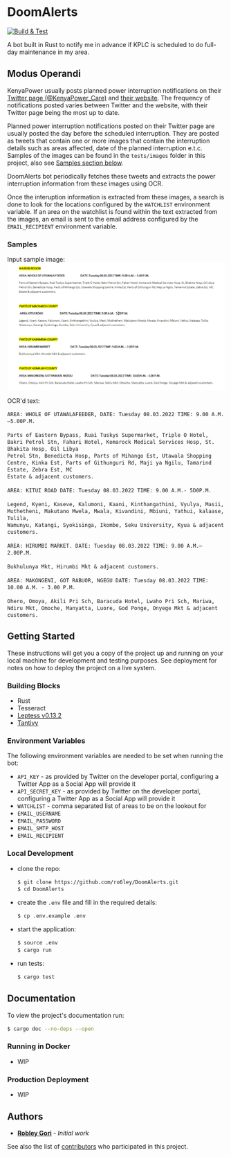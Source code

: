 # DoomAlerts
[![Build & Test](https://github.com/ro6ley/DoomAlerts/actions/workflows/test.yml/badge.svg)](https://github.com/ro6ley/DoomAlerts/actions/workflows/test.yml)

A bot built in Rust to notify me in advance if KPLC is scheduled to do full-day maintenance in my area.

## Modus Operandi

KenyaPower usually posts planned power interruption notifications on their [Twitter page (@KenyaPower_Care)](https://twitter.com/kenyapower_care) and [their website](https://www.kplc.co.ke/category/view/50/planned-power-interruptions). The frequency of notifications posted
varies between Twitter and the website, with their Twitter page being the most up to date.

Planned power interruption notifications posted on their Twitter page are usually posted the day before the scheduled interruption. They are posted as tweets that contain one or more images that contain the interruption details such as areas affected, date of the planned interruption e.t.c. Samples of the images can be found in the `tests/images` folder in this project, also see [Samples section below](#samples).

DoomAlerts bot periodically fetches these tweets and extracts the power interruption information from these images using OCR.

Once the interuption information is extracted from these images, a search is done to look for the locations configured by the `WATCHLIST` environment variable. If an area on the watchlist is found within the text extracted from the images, an email is sent to the email address configured by the `EMAIL_RECIPIENT` environment variable.

### Samples

Input sample image: ![](./tests/images/test_2.png)

OCR'd text:
```
AREA: WHOLE OF UTAWALAFEEDER, DATE: Tuesday 08.03.2022 TIME: 9.00 A.M.—5.00P.M.

Parts of Eastern Bypass, Ruai Tuskys Supermarket, Triple O Hotel, Bakri Petrol Stn, Fahari Hotel, Komarock Medical Services Hosp, St. Bhakita Hosp, Oil Libya
Petrol Stn, Benedicta Hosp, Parts of Mihango Est, Utawala Shopping Centre, Kinka Est, Parts of Githunguri Rd, Maji ya Ngilu, Tamarind Estate, Zebra Est, MC
Estate & adjacent customers.

AREA: KITUI ROAD DATE: Tuesday 08.03.2022 TIME: 9.00 A.M.- 5D0P.M.

Legend, Kyeni, Kaseve, Kalumoni, Kaani, Kinthangathini, Vyulya, Masii, Muthetheni, Makutano Mwela, Mwala, Kivandini, Mbiuni, Yathui, kalaase, Tulila,
Wamunyu, Katangi, Syokisinga, Ikombe, Seku University, Kyua & adjacent customers.

AREA: HIRUMBI MARKET. DATE: Tuesday 08.03.2022 TIME: 9.00 A.M.—2.00P.M.

Bukhulunya Mkt, Hirumbi Mkt & adjacent customers.

AREA: MAKONGENI, GOT RABUOR, NGEGU DATE: Tuesday 08.03.2022 TIME: 10.00 A.M. - 3.00 P.M.

Ohero, Omoya, Akili Pri Sch, Baracuda Hotel, Lwaho Pri Sch, Mariwa, Ndiru Mkt, Omoche, Manyatta, Luore, God Ponge, Onyege Mkt & adjacent customers.
```


## Getting Started

These instructions will get you a copy of the project up and running on your local machine for development and testing purposes. See deployment for notes on how to deploy the project on a live system.

### Building Blocks

- Rust
- Tesseract
- [Leptess v0.13.2](https://github.com/houqp/leptess)
- [Tantivy](https://github.com/quickwit-oss/tantivy)

### Environment Variables

The following environment variables are needed to be set when running the bot:

* `API_KEY` - as provided by Twitter on the developer portal, configuring a Twitter App as a Social App will provide it
* `API_SECRET_KEY` - as provided by Twitter on the developer portal, configuring a Twitter App as a Social App will provide it
* `WATCHLIST` - comma separated list of areas to be on the lookout for
* `EMAIL_USERNAME`
* `EMAIL_PASSWORD`
* `EMAIL_SMTP_HOST`
* `EMAIL_RECIPIENT`


### Local Development

* clone the repo:
  ```bash
  $ git clone https://github.com/ro6ley/DoomAlerts.git
  $ cd DoomAlerts
  ```

* create the `.env` file and fill in the required details:
  ```bash
  $ cp .env.example .env
  ```

* start the application:
  ```bash
  $ source .env
  $ cargo run
  ```

* run tests:
  ```bash
  $ cargo test
  ```

## Documentation

To view the project's documentation run:
```bash
$ cargo doc --no-deps --open
```

### Running in Docker

* WIP

### Production Deployment

* WIP

## Authors

* **[Robley Gori](https://github.com/ro6ley)** - *Initial work*

See also the list of [contributors](https://github.com/ro6ley/DoomAlerts/contributors) who participated in this project.
